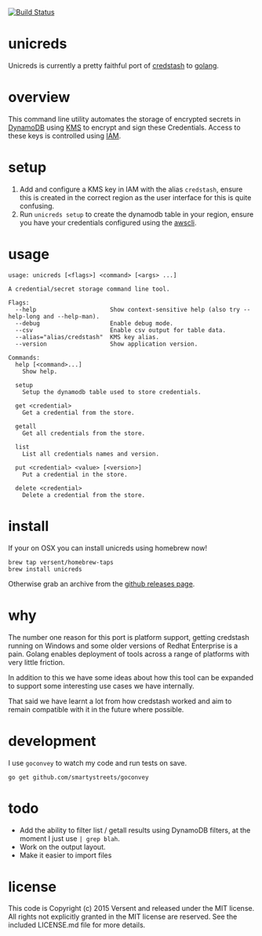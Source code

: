 [![Build Status](https://travis-ci.org/Versent/unicreds.svg?branch=master)](https://travis-ci.org/Versent/unicreds)

# unicreds

Unicreds is currently a pretty faithful port of [credstash](https://github.com/fugue/credstash) to [golang](https://golang.org/).

# overview

This command line utility automates the storage of encrypted secrets in [DynamoDB](https://aws.amazon.com/dynamodb/) using [KMS](https://aws.amazon.com/kms/) to encrypt and sign these Credentials. Access to these keys is controlled using [IAM](https://aws.amazon.com/iam/).

# setup

1. Add and configure a KMS key in IAM with the alias `credstash`, ensure this is created in the correct region as the user interface for this is quite confusing.
2. Run `unicreds setup` to create the dynamodb table in your region, ensure you have your credentials configured using the [awscli](https://aws.amazon.com/cli/).

# usage

```
usage: unicreds [<flags>] <command> [<args> ...]

A credential/secret storage command line tool.

Flags:
  --help                     Show context-sensitive help (also try --help-long and --help-man).
  --debug                    Enable debug mode.
  --csv                      Enable csv output for table data.
  --alias="alias/credstash"  KMS key alias.
  --version                  Show application version.

Commands:
  help [<command>...]
    Show help.

  setup
    Setup the dynamodb table used to store credentials.

  get <credential>
    Get a credential from the store.

  getall
    Get all credentials from the store.

  list
    List all credentials names and version.

  put <credential> <value> [<version>]
    Put a credential in the store.

  delete <credential>
    Delete a credential from the store.
```

# install

If your on OSX you can install unicreds using homebrew now!

```
brew tap versent/homebrew-taps
brew install unicreds
```

Otherwise grab an archive from the [github releases page](https://github.com/Versent/unicreds/releases).

# why

The number one reason for this port is platform support, getting credstash running on Windows and some older versions of Redhat Enterprise is a pain. Golang enables deployment of tools across a range of platforms with very little friction.

In addition to this we have some ideas about how this tool can be expanded to support some interesting use cases we have internally.

That said we have learnt a lot from how credstash worked and aim to remain compatible with it in the future where possible.

# development

I use `goconvey` to watch my code and run tests on save.

```
go get github.com/smartystreets/goconvey
```

# todo

* Add the ability to filter list / getall results using DynamoDB filters, at the moment I just use `| grep blah`.
* Work on the output layout.
* Make it easier to import files

# license

This code is Copyright (c) 2015 Versent and released under the MIT license. All rights not explicitly granted in the MIT license are reserved. See the included LICENSE.md file for more details.
